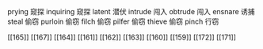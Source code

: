 




prying 窥探
inquiring 窥探
latent 潜伏
intrude 闯入
obtrude 闯入
ensnare 诱捕
steal 偷窃
purloin 偷窃
filch 偷窃
pilfer 偷窃
thieve 偷窃
pinch 行窃

[[165]]
[[167]]
[[164]]
[[161]]
[[162]]
[[163]]
[[160]]
[[159]]
[[172]]
[[171]]